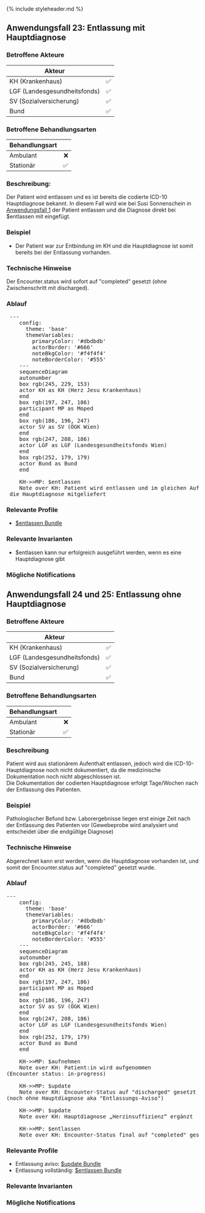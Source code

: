 {% include styleheader.md %}

## Anwendungsfall 23: Entlassung mit Hauptdiagnose

### Betroffene Akteure

| Akteur            |  |
|-------------------|--------------:|
| KH (Krankenhaus)  |      ✅  |
| LGF (Landesgesundheitsfonds) |  ✅  |
| SV (Sozialversicherung)      |  ✅   |
| Bund            |  ✅  |

### Betroffene Behandlungsarten

| Behandlungsart|  |
|-----------|----:|
| Ambulant  |  ❌ |
| Stationär |  ✅ |



### Beschreibung:
Der Patient wird entlassen und es ist bereits die codierte ICD-10 Hauptdiagnose bekannt. In diesem Fall wird wie bei Susi Sonnenschein in [Anwendungsfall 1](AF1.html) der Patient entlassen und die Diagnose direkt bei $entlassen mit eingefügt. 

### Beispiel
- Der Patient war zur Entbindung im KH und die Hauptdiagnose ist somit bereits bei der Entlassung vorhanden.
 
### Technische Hinweise
Der Encounter.status wird sofort auf "completed" gesetzt (ohne Zwischenschritt mit discharged).


### Ablauf 
<pre class="mermaid">
 ---
    config:
      theme: 'base'
      themeVariables:
        primaryColor: '#dbdbdb'         
        actorBorder: '#666'
        noteBkgColor: '#f4f4f4'
        noteBorderColor: '#555'
    ---
    sequenceDiagram
    autonumber
    box rgb(245, 229, 153)
    actor KH as KH (Herz Jesu Krankenhaus)
    end
    box rgb(197, 247, 186)
    participant MP as Moped
    end
    box rgb(186, 196, 247)
    actor SV as SV (ÖGK Wien)
    end
    box rgb(247, 208, 186)
    actor LGF as LGF (Landesgesundheitsfonds Wien)
    end
    box rgb(252, 179, 179) 
    actor Bund as Bund 
    end

    KH->>MP: $entlassen
    Note over KH: Patient wird entlassen und im gleichen Aufruf<br/> die Hauptdiagnose mitgeliefert
</pre>

### Relevante Profile
- [$entlassen Bundle](StructureDefinition-MopedEntlassenBundle.html)

### Relevante Invarianten
- $entlassen kann nur erfolgreich ausgeführt werden, wenn es eine Hauptdiagnose gibt

### Mögliche Notifications


## Anwendungsfall 24 und 25: Entlassung ohne Hauptdiagnose

### Betroffene Akteure

| Akteur            |  |
|-------------------|--------------:|
| KH (Krankenhaus)  |      ✅   |
| LGF (Landesgesundheitsfonds) |  ✅  |
| SV (Sozialversicherung)      |  ✅   |
| Bund            |  ✅   |

### Betroffene Behandlungsarten

| Behandlungsart|  |
|-----------|----:|
| Ambulant  |  ❌ |
| Stationär |  ✅ |


### Beschreibung
Patient wird aus stationärem Aufenthalt entlassen, jedoch wird die ICD-10-Hauptdiagnose noch nicht dokumentiert, da die medizinische Dokumentation noch nicht abgeschlossen ist.  
Die Dokumentation der codierten Hauptdiagnose erfolgt Tage/Wochen nach der Entlassung des Patienten.   

### Beispiel
Pathologischer Befund bzw. Laborergebnisse liegen erst einige Zeit nach der Entlassung des Patienten vor 
(Gewebeprobe wird analysiert und entscheidet über die endgültige Diagnose) 

### Technische Hinweise
Abgerechnet kann erst werden, wenn die Hauptdiagnose vorhanden ist, und somit der Encounter.status auf "completed" gesetzt wurde.

### Ablauf 
<pre class="mermaid">
---
    config:
      theme: 'base'
      themeVariables:
        primaryColor: '#dbdbdb'         
        actorBorder: '#666'
        noteBkgColor: '#f4f4f4'
        noteBorderColor: '#555'
    ---
    sequenceDiagram
    autonumber
    box rgb(245, 245, 188)
    actor KH as KH (Herz Jesu Krankenhaus)
    end
    box rgb(197, 247, 186)
    participant MP as Moped
    end
    box rgb(186, 196, 247)
    actor SV as SV (ÖGK Wien)
    end
    box rgb(247, 208, 186)
    actor LGF as LGF (Landesgesundheitsfonds Wien)
    end
    box rgb(252, 179, 179) 
    actor Bund as Bund 
    end

    KH->>MP: $aufnehmen
    Note over KH: Patient:in wird aufgenommen<br/>(Encounter status: in-progress)

    KH->>MP: $update
    Note over KH: Encounter-Status auf "discharged" gesetzt<br/>(noch ohne Hauptdiagnose aka "Entlassungs-Aviso")

    KH->>MP: $update 
    Note over KH: Hauptdiagnose „Herzinsuffizienz“ ergänzt

    KH->>MP: $entlassen
    Note over KH: Encounter-Status final auf "completed" gesetzt
</pre>

### Relevante Profile
- Entlassung aviso: [$update Bundle](StructureDefinition-MopedUpdateBundleKH.html)
- Entlassung vollständig: [$entlassen Bundle](StructureDefinition-MopedEntlassenBundle.html)

### Relevante Invarianten

### Mögliche Notifications

